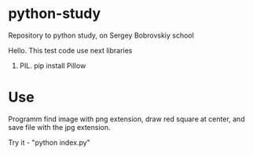 # python-study

Repository to python study, on Sergey Bobrovskiy school

Hello. This test code use next libraries

1. PIL. pip install Pillow

# Use

Programm find image with png extension, draw red square at center, and save file with the jpg extension.

Try it - "python index.py"
